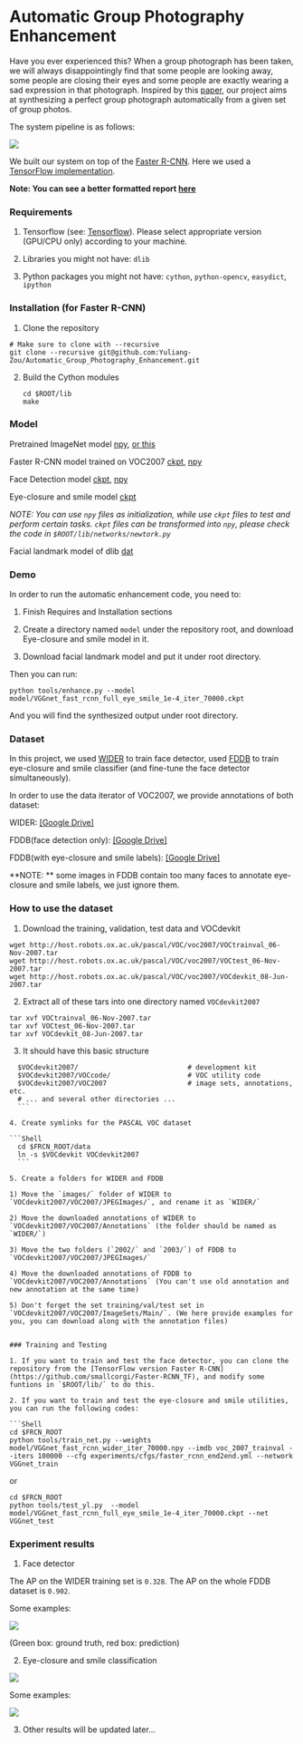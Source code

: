 # Automatic Group Photography Enhancement

Have you ever experienced this? When a group photograph has been taken, we will always disappointingly find that some people are looking away, some people are closing their eyes and some people are exactly wearing a sad expression in that photograph. Inspired by this [paper](https://static.googleusercontent.com/media/research.google.com/zh-CN//pubs/archive/41101.pdf), our project aims at synthesizing a perfect group photograph automatically from a given set of group photos.

The system pipeline is as follows:

<img src="example/pipeline_new.png">

We built our system on top of the [Faster R-CNN](http://arxiv.org/pdf/1506.01497v3.pdf). Here we used a [TensorFlow implementation](https://github.com/smallcorgi/Faster-RCNN_TF).

**Note: You can see a better formatted report [here](Report.pdf)**

### Requirements

1. Tensorflow (see: [Tensorflow](https://www.tensorflow.org/)). Please select appropriate version (GPU/CPU only) according to your machine.

2. Libraries you might not have: `dlib`

3. Python packages you might not have: `cython`, `python-opencv`, `easydict`, `ipython`


### Installation (for Faster R-CNN)

1. Clone the repository
  ```Shell
  # Make sure to clone with --recursive
  git clone --recursive git@github.com:Yuliang-Zou/Automatic_Group_Photography_Enhancement.git
  ```

2. Build the Cython modules
    ```Shell
    cd $ROOT/lib
    make
    ```


### Model

Pretrained ImageNet model 
[npy](https://drive.google.com/open?id=0ByuDEGFYmWsbNVF5eExySUtMZmM), [or this](https://www.dropbox.com/s/po2kzdhdgl4ix55/VGG_imagenet.npy?dl=0)

Faster R-CNN model trained on VOC2007 
[ckpt](https://drive.google.com/open?id=0ByuDEGFYmWsbZ0EzeUlHcGFIVWM), [npy](https://drive.google.com/file/d/0B2SnTpv8L4iLSmh0czgyMmFIZFE/view?usp=sharing)

Face Detection model
[ckpt](https://drive.google.com/file/d/0B2SnTpv8L4iLbmNsOXZvcDFFd0U/view?usp=sharing), [npy](https://drive.google.com/file/d/0B2SnTpv8L4iLVzRJQmNFRUpSSEE/view?usp=sharing)

Eye-closure and smile model
[ckpt](https://drive.google.com/file/d/0B2SnTpv8L4iLZVpFTnA2NDRsQ2M/view?usp=sharing)

*NOTE: You can use `npy` files as initialization, while use `ckpt` files to test and perform certain tasks. `ckpt` files can be transformed into `npy`, please check the code in `$ROOT/lib/networks/newtork.py`*

Facial landmark model of dlib
[dat](https://drive.google.com/file/d/0B2SnTpv8L4iLVXBNNWpRV1A5U28/view?usp=sharing)


### Demo

In order to run the automatic enhancement code, you need to:

1) Finish Requires and Installation sections

2) Create a directory named `model` under the repository root, and download Eye-closure and smile model in it.

3) Download facial landmark model and put it under root directory.

Then you can run:

```Shell
python tools/enhance.py --model model/VGGnet_fast_rcnn_full_eye_smile_1e-4_iter_70000.ckpt
```

And you will find the synthesized output under root directory.



### Dataset

In this project, we used [WIDER](http://mmlab.ie.cuhk.edu.hk/projects/WIDERFace/) to train face detector, used [FDDB](http://vis-www.cs.umass.edu/fddb/) to train eye-closure and smile classifier (and fine-tune the face detector simultaneously).

In order to use the data iterator of VOC2007, we provide annotations of both dataset:

WIDER: [[Google Drive]](https://drive.google.com/drive/folders/0B2SnTpv8L4iLQllWbUpPM1N1eXc?usp=sharing)

FDDB(face detection only): [[Google Drive]](https://drive.google.com/drive/folders/0B2SnTpv8L4iLZy1UNFplMWY0QXM?usp=sharing)

FDDB(with eye-closure and smile labels): [[Google Drive]](https://drive.google.com/drive/folders/0B2SnTpv8L4iLYVlpMkIyOWRSWGM?usp=sharing)

**NOTE: ** some images in FDDB contain too many faces to annotate eye-closure and smile labels, we just ignore them.


### How to use the dataset
1. Download the training, validation, test data and VOCdevkit

  ```Shell
  wget http://host.robots.ox.ac.uk/pascal/VOC/voc2007/VOCtrainval_06-Nov-2007.tar
  wget http://host.robots.ox.ac.uk/pascal/VOC/voc2007/VOCtest_06-Nov-2007.tar
  wget http://host.robots.ox.ac.uk/pascal/VOC/voc2007/VOCdevkit_08-Jun-2007.tar
  ```

2. Extract all of these tars into one directory named `VOCdevkit2007`

  ```Shell
  tar xvf VOCtrainval_06-Nov-2007.tar
  tar xvf VOCtest_06-Nov-2007.tar
  tar xvf VOCdevkit_08-Jun-2007.tar
  ```

3. It should have this basic structure

  ```Shell
    $VOCdevkit2007/                           # development kit
    $VOCdevkit2007/VOCcode/                   # VOC utility code
    $VOCdevkit2007/VOC2007                    # image sets, annotations, etc.
    # ... and several other directories ...
    ```

4. Create symlinks for the PASCAL VOC dataset

  ```Shell
    cd $FRCN_ROOT/data
    ln -s $VOCdevkit VOCdevkit2007
    ```

5. Create a folders for WIDER and FDDB

  1) Move the `images/` folder of WIDER to `VOCdevkit2007/VOC2007/JPEGImages/`, and rename it as `WIDER/`

  2) Move the downloaded annotations of WIDER to `VOCdevkit2007/VOC2007/Annotations` (the folder should be named as `WIDER/`)

  3) Move the two folders (`2002/` and `2003/`) of FDDB to `VOCdevkit2007/VOC2007/JPEGImages/`

  4) Move the downloaded annotations of FDDB to `VOCdevkit2007/VOC2007/Annotations` (You can't use old annotation and new annotation at the same time)
 
  5) Don't forget the set training/val/test set in `VOCdevkit2007/VOC2007/ImageSets/Main/`. (We here provide examples for you, you can download along with the annotation files)


### Training and Testing

1. If you want to train and test the face detector, you can clone the repository from the [TensorFlow version Faster R-CNN](https://github.com/smallcorgi/Faster-RCNN_TF), and modify some funtions in `$ROOT/lib/` to do this.

2. If you want to train and test the eye-closure and smile utilities, you can run the following codes:

```Shell
cd $FRCN_ROOT
python tools/train_net.py --weights model/VGGnet_fast_rcnn_wider_iter_70000.npy --imdb voc_2007_trainval --iters 100000 --cfg experiments/cfgs/faster_rcnn_end2end.yml --network VGGnet_train
```

or

```Shell
cd $FRCN_ROOT
python tools/test_yl.py  --model model/VGGnet_fast_rcnn_full_eye_smile_1e-4_iter_70000.ckpt --net VGGnet_test
```


### Experiment results 

1) Face detector

The AP on the WIDER training set is `0.328`. The AP on the whole FDDB dataset is `0.902`.

Some examples:

<img src="example/face_example.png">

(Green box: ground truth, red box: prediction)

2) Eye-closure and smile classification

<img src="example/result.png">

Some examples:

<img src="example/eye_example.png">

3) Other results will be updated later...



